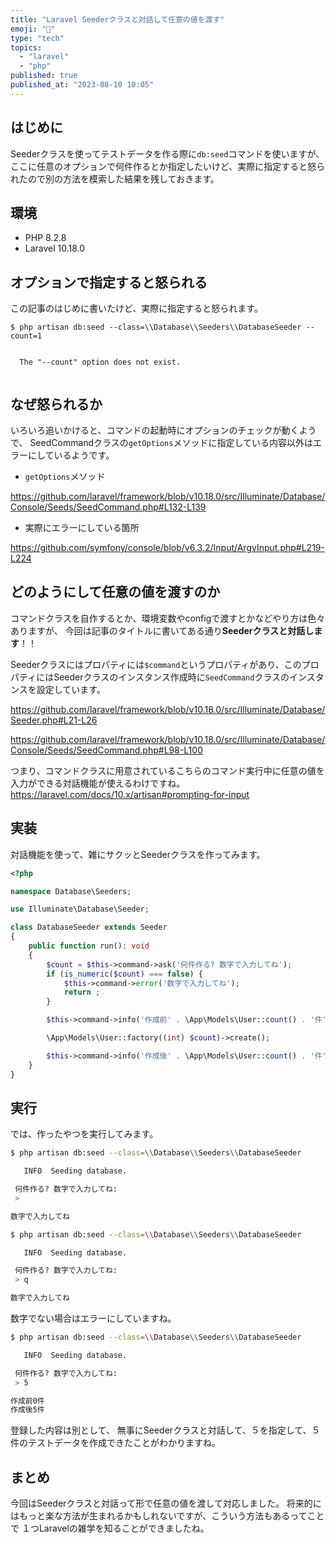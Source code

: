 ```yaml
---
title: "Laravel Seederクラスと対話して任意の値を渡す"
emoji: "🌱"
type: "tech"
topics:
  - "laravel"
  - "php"
published: true
published_at: "2023-08-10 10:05"
---
```


## はじめに

Seederクラスを使ってテストデータを作る際に`db:seed`コマンドを使いますが、
ここに任意のオプションで何件作るとか指定したいけど、実際に指定すると怒られたので別の方法を模索した結果を残しておきます。

## 環境
 
- PHP 8.2.8
- Laravel 10.18.0

## オプションで指定すると怒られる

この記事のはじめに書いたけど、実際に指定すると怒られます。

```
$ php artisan db:seed --class=\\Database\\Seeders\\DatabaseSeeder --count=1

                                        
  The "--count" option does not exist.  
                                        
```

## なぜ怒られるか

いろいろ追いかけると、コマンドの起動時にオプションのチェックが動くようで、
SeedCommandクラスの`getOptions`メソッドに指定している内容以外はエラーにしているようです。

- `getOptions`メソッド

https://github.com/laravel/framework/blob/v10.18.0/src/Illuminate/Database/Console/Seeds/SeedCommand.php#L132-L139

- 実際にエラーにしている箇所

https://github.com/symfony/console/blob/v6.3.2/Input/ArgvInput.php#L219-L224

## どのようにして任意の値を渡すのか

コマンドクラスを自作するとか、環境変数やconfigで渡すとかなどやり方は色々ありますが、
今回は記事のタイトルに書いてある通り**Seederクラスと対話します**！！

Seederクラスにはプロパティには`$command`というプロパティがあり、このプロパティにはSeederクラスのインスタンス作成時に`SeedCommand`クラスのインスタンスを設定しています。

https://github.com/laravel/framework/blob/v10.18.0/src/Illuminate/Database/Seeder.php#L21-L26

https://github.com/laravel/framework/blob/v10.18.0/src/Illuminate/Database/Console/Seeds/SeedCommand.php#L98-L100

つまり、コマンドクラスに用意されているこちらのコマンド実行中に任意の値を入力ができる対話機能が使えるわけですね。
https://laravel.com/docs/10.x/artisan#prompting-for-input

## 実装

対話機能を使って、雑にサクッとSeederクラスを作ってみます。

```php
<?php

namespace Database\Seeders;

use Illuminate\Database\Seeder;

class DatabaseSeeder extends Seeder
{
    public function run(): void
    {
        $count = $this->command->ask('何件作る? 数字で入力してね');
        if (is_numeric($count) === false) {
            $this->command->error('数字で入力してね');
            return ;
        }

        $this->command->info('作成前' . \App\Models\User::count() . '件');

        \App\Models\User::factory((int) $count)->create();

        $this->command->info('作成後' . \App\Models\User::count() . '件');
    }
}
```

## 実行

では、作ったやつを実行してみます。

```bash
$ php artisan db:seed --class=\\Database\\Seeders\\DatabaseSeeder

   INFO  Seeding database.  

 何件作る? 数字で入力してね:
 >  

数字で入力してね

$ php artisan db:seed --class=\\Database\\Seeders\\DatabaseSeeder

   INFO  Seeding database.  

 何件作る? 数字で入力してね:
 > q

数字で入力してね

```

数字でない場合はエラーにしていますね。

```bash
$ php artisan db:seed --class=\\Database\\Seeders\\DatabaseSeeder

   INFO  Seeding database.  

 何件作る? 数字で入力してね:
 > 5

作成前0件
作成後5件
```

登録した内容は別として、
無事にSeederクラスと対話して、５を指定して、５件のテストデータを作成できたことがわかりますね。

## まとめ

今回はSeederクラスと対話って形で任意の値を渡して対応しました。
将来的にはもっと楽な方法が生まれるかもしれないですが、こういう方法もあるってことで
１つLaravelの雑学を知ることができましたね。